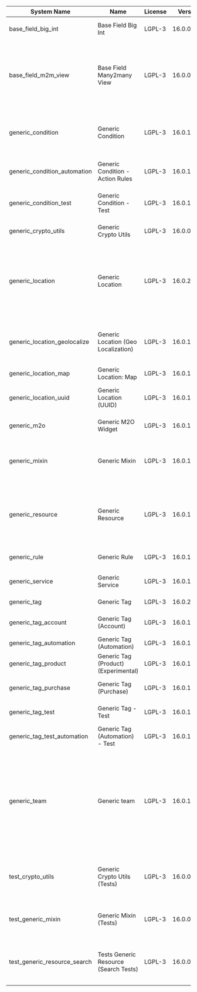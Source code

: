 | System Name | Name | License | Version | Summary | Price |
|---|---|---|---|---|---|
| base_field_big_int | Base Field Big Int | LGPL-3 | 16.0.0.6.0 | BigInt field implementation for Odoo |  |
| base_field_m2m_view | Base Field Many2many View | LGPL-3 | 16.0.0.6.0 | Adds Many2manyView field implementation for Odoo. Useful in cases when m2m relation computed via Postgresql View |  |
| generic_condition | Generic Condition | LGPL-3 | 16.0.1.22.0 | Create generic conditions on which you         can program some logic in Odoo objects |  |
| generic_condition_automation | Generic Condition - Action Rules | LGPL-3 | 16.0.1.5.0 | Generic Conditions (Integration with Action Rules) |  |
| generic_condition_test | Generic Condition - Test | LGPL-3 | 16.0.1.12.0 | Generic Conditions - Tests (do not install manualy) |  |
| generic_crypto_utils | Generic Crypto Utils | LGPL-3 | 16.0.0.8.0 | Technical utils to add encryption to other addons |  |
| generic_location | Generic Location | LGPL-3 | 16.0.2.11.0 | Allows you to make an abstract description of the         objects location relative to the general location         (for example: house3 -> office5 -> room2 -> table5) |  |
| generic_location_geolocalize | Generic Location (Geo Localization) | LGPL-3 | 16.0.1.11.1 | Generic Location (Automaticaly determine geo coordinates         for location by its address) |  |
| generic_location_map | Generic Location: Map | LGPL-3 | 16.0.1.13.0 | Display locations on map view. |  |
| generic_location_uuid | Generic Location (UUID) | LGPL-3 | 16.0.1.8.0 | Generic Location (Add UUID to generic locations) |  |
| generic_m2o | Generic M2O Widget | LGPL-3 | 16.0.1.9.0 | Generic Many2one widget |  |
| generic_mixin | Generic Mixin | LGPL-3 | 16.0.1.81.3 | Technical module with generic mixins, that may help to build other modules |  |
| generic_resource | Generic Resource | LGPL-3 | 16.0.1.51.0 | Provides the ability to create and categorize         various resources that can be used in other Odoo modules. |  |
| generic_rule | Generic Rule | LGPL-3 | 16.0.1.9.0 | Adds new top-level menu 'rules' |  |
| generic_service | Generic Service | LGPL-3 | 16.0.1.30.1 | Create and manage service catalog |  |
| generic_tag | Generic Tag | LGPL-3 | 16.0.2.15.0 | Generic tag management. |  |
| generic_tag_account | Generic Tag (Account) | LGPL-3 | 16.0.1.6.0 | Generic tag integration with account addon |  |
| generic_tag_automation | Generic Tag (Automation) | LGPL-3 | 16.0.1.6.0 |  |  |
| generic_tag_product | Generic Tag (Product) (Experimental) | LGPL-3 | 16.0.1.6.0 | Generic tag integration with product addon |  |
| generic_tag_purchase | Generic Tag (Purchase) | LGPL-3 | 16.0.1.6.0 | Generic tag integration with purchase addon |  |
| generic_tag_test | Generic Tag - Test | LGPL-3 | 16.0.1.8.0 | Generic Tag - Tests (do not install manualy) |  |
| generic_tag_test_automation | Generic Tag (Automation) - Test | LGPL-3 | 16.0.1.5.0 |  |  |
| generic_team | Generic team | LGPL-3 | 16.0.1.21.1 | With this module you can create teams and add         users to them, which allows you to perform group         actions (such as assigning a responsible team         instead of one person) while working with Odoo applications. |  |
| test_crypto_utils | Generic Crypto Utils (Tests) | LGPL-3 | 16.0.0.13.0 | Technical module that have to be used to test Generic Crypto Utils module |  |
| test_generic_mixin | Generic Mixin (Tests) | LGPL-3 | 16.0.0.23.2 | Technical module that have to be used to test Generic Mixin module |  |
| test_generic_resource_search | Tests Generic Resource (Search Tests) | LGPL-3 | 16.0.0.5.0 | Technical module that have to be used to test Generic Resource search cases |  |
